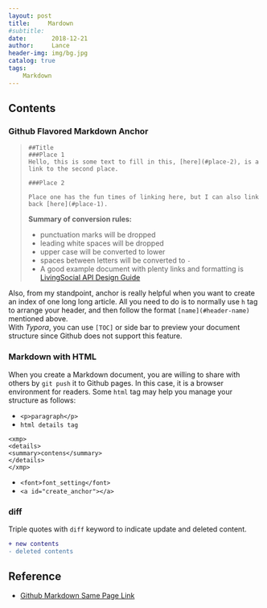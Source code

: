 ```yaml
---
layout: post
title:     Mardown
#subtitle:   
date:       2018-12-21
author:     Lance
header-img: img/bg.jpg
catalog: true
tags:
    Markdown
---
```


## Contents  
### Github Flavored Markdown Anchor  
> ```
> ##Title
> ###Place 1
> Hello, this is some text to fill in this, [here](#place-2), is a link to the second place.
> 
> ###Place 2
> 
> Place one has the fun times of linking here, but I can also link back [here](#place-1).
> ```
>
> **Summary of conversion rules:**
>
> * punctuation marks will be dropped
> * leading white spaces will be dropped
> * upper case will be converted to lower
> * spaces between letters will be converted to `-`
> * A good example document with plenty links and formatting is [LivingSocial API Design Guide](https://github.com/livingsocial/api-design/blob/master/README.md)

Also, from my standpoint, anchor is really helpful when you want to create an index of one long  long article. All you need to do is to normally use `h` tag to arrange your header, and then follow the format `[name](#header-name)` mentioned above.  
​        With *Typora*, you can use `[TOC]` or side bar to preview your document structure since Github does not support this feature.  

### Markdown with HTML  
When you create a Markdown document, you are willing to share with others by `git push` it to Github pages. In this case, it is a browser environment for readers. Some `html` tag may help you manage your structure as follows:  
* `<p>paragraph</p>`
* `html details tag`
```
<xmp>
<details>
<summary>contens</summary>
</details>
</xmp>
```
* `<font>font_setting</font>`
* `<a id="create_anchor"></a>`

### diff  
Triple quotes with `diff` keyword to indicate update and deleted content.  
```diff
+ new contents
- deleted contents
```

## Reference
- [Github Markdown Same Page Link](https://stackoverflow.com/questions/27981247/github-markdown-same-page-link)

